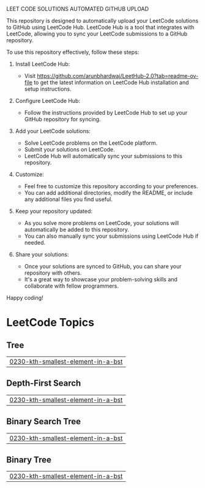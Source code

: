 LEET CODE SOLUTIONS AUTOMATED GITHUB UPLOAD

This repository is designed to automatically upload your LeetCode solutions to GitHub using LeetCode Hub. 
LeetCode Hub is a tool that integrates with LeetCode, allowing you to sync your LeetCode 
submissions to a GitHub repository.

To use this repository effectively, follow these steps:

1. Install LeetCode Hub:
   - Visit https://github.com/arunbhardwaj/LeetHub-2.0?tab=readme-ov-file to get the latest information on LeetCode Hub installation and setup instructions.

2. Configure LeetCode Hub:
   - Follow the instructions provided by LeetCode Hub to set up your GitHub repository for syncing.
  
4. Add your LeetCode solutions:
   - Solve LeetCode problems on the LeetCode platform.
   - Submit your solutions on LeetCode.
   - LeetCode Hub will automatically sync your submissions to this repository.

5. Customize:
   - Feel free to customize this repository according to your preferences.
   - You can add additional directories, modify the README, or include any additional files you find useful.

6. Keep your repository updated:
   - As you solve more problems on LeetCode, your solutions will automatically be added to this repository.
   - You can also manually sync your submissions using LeetCode Hub if needed.

7. Share your solutions:
   - Once your solutions are synced to GitHub, you can share your repository with others.
   - It's a great way to showcase your problem-solving skills and collaborate with fellow programmers.

Happy coding!

<!---LeetCode Topics Start-->
# LeetCode Topics
## Tree
|  |
| ------- |
| [0230-kth-smallest-element-in-a-bst](https://github.com/Arunkumarxx/LEET-CODE-SOLUTIONS/tree/master/0230-kth-smallest-element-in-a-bst) |
## Depth-First Search
|  |
| ------- |
| [0230-kth-smallest-element-in-a-bst](https://github.com/Arunkumarxx/LEET-CODE-SOLUTIONS/tree/master/0230-kth-smallest-element-in-a-bst) |
## Binary Search Tree
|  |
| ------- |
| [0230-kth-smallest-element-in-a-bst](https://github.com/Arunkumarxx/LEET-CODE-SOLUTIONS/tree/master/0230-kth-smallest-element-in-a-bst) |
## Binary Tree
|  |
| ------- |
| [0230-kth-smallest-element-in-a-bst](https://github.com/Arunkumarxx/LEET-CODE-SOLUTIONS/tree/master/0230-kth-smallest-element-in-a-bst) |
<!---LeetCode Topics End-->